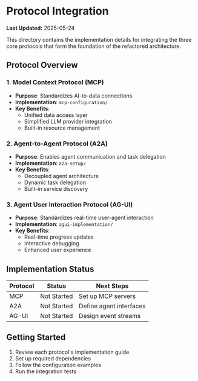 # Protocol Integration

**Last Updated:** 2025-05-24

This directory contains the implementation details for integrating the three core protocols that form the foundation of the refactored architecture.

## Protocol Overview

### 1. Model Context Protocol (MCP)

- **Purpose**: Standardizes AI-to-data connections
- **Implementation**: `mcp-configuration/`
- **Key Benefits**:
  - Unified data access layer
  - Simplified LLM provider integration
  - Built-in resource management

### 2. Agent-to-Agent Protocol (A2A)

- **Purpose**: Enables agent communication and task delegation
- **Implementation**: `a2a-setup/`
- **Key Benefits**:
  - Decoupled agent architecture
  - Dynamic task delegation
  - Built-in service discovery

### 3. Agent User Interaction Protocol (AG-UI)

- **Purpose**: Standardizes real-time user-agent interaction
- **Implementation**: `agui-implementation/`
- **Key Benefits**:
  - Real-time progress updates
  - Interactive debugging
  - Enhanced user experience

## Implementation Status

| Protocol | Status      | Next Steps |
|----------|-------------|------------|
| MCP      | Not Started | Set up MCP servers |
| A2A      | Not Started | Define agent interfaces |
| AG-UI    | Not Started | Design event streams |

## Getting Started

1. Review each protocol's implementation guide
2. Set up required dependencies
3. Follow the configuration examples
4. Run the integration tests
